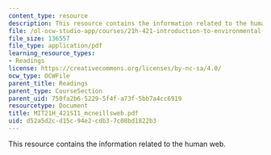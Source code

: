 ```yaml
---
content_type: resource
description: This resource contains the information related to the human web.
file: /ol-ocw-studio-app/courses/21h-421-introduction-to-environmental-history-spring-2011/d52a5d2cd15c94e2cdb37c08bd1822b3_MIT21H_421S11_mcneillsweb.pdf
file_size: 136557
file_type: application/pdf
learning_resource_types:
- Readings
license: https://creativecommons.org/licenses/by-nc-sa/4.0/
ocw_type: OCWFile
parent_title: Readings
parent_type: CourseSection
parent_uid: 750fa2b6-5229-5f4f-a73f-5bb7a4cc6919
resourcetype: Document
title: MIT21H_421S11_mcneillsweb.pdf
uid: d52a5d2c-d15c-94e2-cdb3-7c08bd1822b3
---
```

This resource contains the information related to the human web.